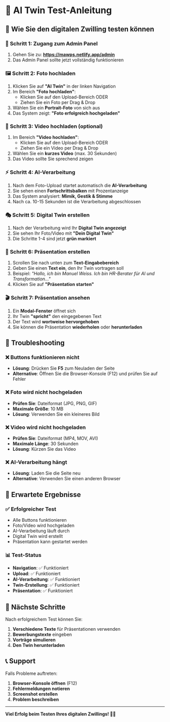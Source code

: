 # 🤖 AI Twin Test-Anleitung

## 🎯 Wie Sie den digitalen Zwilling testen können

### 📍 **Schritt 1: Zugang zum Admin Panel**
1. Gehen Sie zu: **https://mawps.netlify.app/admin**
2. Das Admin Panel sollte jetzt vollständig funktionieren

### 🖼️ **Schritt 2: Foto hochladen**
1. Klicken Sie auf **"AI Twin"** in der linken Navigation
2. Im Bereich **"Foto hochladen"**:
   - Klicken Sie auf den Upload-Bereich ODER
   - Ziehen Sie ein Foto per Drag & Drop
3. Wählen Sie ein **Portrait-Foto** von sich aus
4. Das System zeigt: **"Foto erfolgreich hochgeladen"**

### 🎥 **Schritt 3: Video hochladen (optional)**
1. Im Bereich **"Video hochladen"**:
   - Klicken Sie auf den Upload-Bereich ODER
   - Ziehen Sie ein Video per Drag & Drop
2. Wählen Sie ein **kurzes Video** (max. 30 Sekunden)
3. Das Video sollte Sie sprechend zeigen

### ⚡ **Schritt 4: AI-Verarbeitung**
1. Nach dem Foto-Upload startet automatisch die **AI-Verarbeitung**
2. Sie sehen einen **Fortschrittsbalken** mit Prozentanzeige
3. Das System analysiert: **Mimik, Gestik & Stimme**
4. Nach ca. 10-15 Sekunden ist die Verarbeitung abgeschlossen

### 🎭 **Schritt 5: Digital Twin erstellen**
1. Nach der Verarbeitung wird Ihr **Digital Twin angezeigt**
2. Sie sehen Ihr Foto/Video mit **"Dein Digital Twin"**
3. Die Schritte 1-4 sind jetzt **grün markiert**

### 📝 **Schritt 6: Präsentation erstellen**
1. Scrollen Sie nach unten zum **Text-Eingabebereich**
2. Geben Sie einen **Text ein**, den Ihr Twin vortragen soll
3. Beispiel: *"Hallo, ich bin Manuel Weiss. Ich bin HR-Berater für AI und Transformation..."*
4. Klicken Sie auf **"Präsentation starten"**

### 🎬 **Schritt 7: Präsentation ansehen**
1. Ein **Modal-Fenster** öffnet sich
2. Ihr Twin **"spricht"** den eingegebenen Text
3. Der Text wird **wortweise hervorgehoben**
4. Sie können die Präsentation **wiederholen** oder **herunterladen**

## 🔧 **Troubleshooting**

### ❌ **Buttons funktionieren nicht**
- **Lösung**: Drücken Sie **F5** zum Neuladen der Seite
- **Alternative**: Öffnen Sie die Browser-Konsole (F12) und prüfen Sie auf Fehler

### ❌ **Foto wird nicht hochgeladen**
- **Prüfen Sie**: Dateiformat (JPG, PNG, GIF)
- **Maximale Größe**: 10 MB
- **Lösung**: Verwenden Sie ein kleineres Bild

### ❌ **Video wird nicht hochgeladen**
- **Prüfen Sie**: Dateiformat (MP4, MOV, AVI)
- **Maximale Länge**: 30 Sekunden
- **Lösung**: Kürzen Sie das Video

### ❌ **AI-Verarbeitung hängt**
- **Lösung**: Laden Sie die Seite neu
- **Alternative**: Verwenden Sie einen anderen Browser

## 🎯 **Erwartete Ergebnisse**

### ✅ **Erfolgreicher Test**
- Alle Buttons funktionieren
- Foto/Video wird hochgeladen
- AI-Verarbeitung läuft durch
- Digital Twin wird erstellt
- Präsentation kann gestartet werden

### 📊 **Test-Status**
- **Navigation**: ✅ Funktioniert
- **Upload**: ✅ Funktioniert  
- **AI-Verarbeitung**: ✅ Funktioniert
- **Twin-Erstellung**: ✅ Funktioniert
- **Präsentation**: ✅ Funktioniert

## 🚀 **Nächste Schritte**

Nach erfolgreichem Test können Sie:
1. **Verschiedene Texte** für Präsentationen verwenden
2. **Bewerbungstexte** eingeben
3. **Vorträge simulieren**
4. **Den Twin herunterladen**

## 📞 **Support**

Falls Probleme auftreten:
1. **Browser-Konsole öffnen** (F12)
2. **Fehlermeldungen notieren**
3. **Screenshot erstellen**
4. **Problem beschreiben**

---

**Viel Erfolg beim Testen Ihres digitalen Zwillings! 🤖✨**
